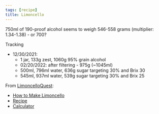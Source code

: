 ```yaml
---
tags: [recipe]
title: Limoncello
---
```

750ml of 190-proof alcohol seems to weigh 546-558 grams (multiplier: 1.34-1.38) - or 700?

Tracking
- 12/30/2021: 
  - 1 jar, 133g zest, 1060g 95% grain alcohol
  - 02/20/2022: after filtering - 975g (~1045ml)
  - 500ml, 796ml water, 636g sugar targeting 30% and Brix 30
  - 545ml, 937ml water, 539g sugar targeting 30% and Brix 25

From [LimoncelloQuest](https://limoncelloquest.com):
- [How to Make Limoncello](https://limoncelloquest.com/limoncello-articles/how-to-make-limoncello)
- [Recipe](https://limoncelloquest.com/limoncello-articles/limoncello-recipe)
- [Calculator](https://limoncelloquest.com/limoncello-calculators/limoncello-alcohol-percentage-calculator)
 